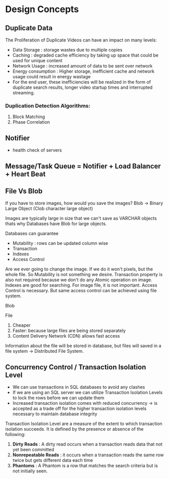 # Design Concepts

## Duplicate Data
The Proliferation of Duplicate Videos can have an impact on many levels:
- Data Storage : storage wastes due to multiple copies
- Caching : degraded cache efficiency by taking up space that could be used for unique content
- Network Usage : increased amount of data to be sent over network
- Energy consumption : Higher storage, inefficient cache and network usage could result in energy wastage
- For the end user, these inefficiencies will be realized in the form of duplicate search results, longer video startup times and interrupted streaming.


### Duplication Detection Algorithms:
1. Block Matching
2. Phase Correlation


## Notifier
- health check of servers

## Message/Task Queue = Notifier + Load Balancer + Heart Beat

## File Vs Blob
If you have to store images, how would you save the images?
Blob -> Binary Large Object   (Clob character large object)

Images are typically large in size that we can't save as VARCHAR objects thats why Databases have Blob for large objects.

Databases can guarantee
- Mutability : rows can be  updated column wise
- Transaction
- Indexes
- Access Control

Are we ever going to change the image. If we do it won't pixels, but the whole file. So Mutability is not something we desire.
Transaction property is also not required because we don't do any Atomic operation on image.
Indexes are good for searching. For image file, it is not important.
Access Control is necessary. But same access control can be achieved using file system.

Blob

File
1. Cheaper
2. Faster: because large files are being stored separately
3. Content Delivery Network (CDN) allows fast access

Information about the file will be stored in database, but files will saved in a file system -> Distributed File System.

## Concurrency Control / Transaction Isolation Level
- We can use transactions in SQL databases to avoid any clashes
- If we are using an SQL server we can utilize Transaction Isolation Levels to lock the rows before we can update them
- Increased transaction isolation comes with reduced concurrency -> is accepted as a trade off for the higher transaction isolation levels necessary to maintain database integrity

Transaction Isolation Level are a measure of the extent to which transaction isolation succeeds. It is defined by the presence or absence of the following:
1. __Dirty Reads__ : A dirty read occurs when a transaction reads data that not yet been committed
2. __Nonrepeatable Reads__ : it occurs when a transaction reads the same row twice but gets different data each time
3. __Phantoms__ : A Phantom is a row that matches the search criteria but is not initially seen.